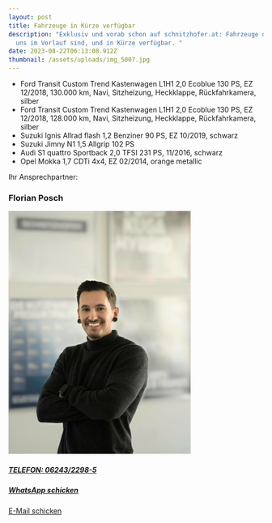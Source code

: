 ```yaml
---
layout: post
title: Fahrzeuge in Kürze verfügbar
description: "Exklusiv und vorab schon auf schnitzhofer.at: Fahrzeuge die bei
  uns im Vorlauf sind, und in Kürze verfügbar. "
date: 2023-08-22T06:13:08.912Z
thumbnail: /assets/uploads/img_5007.jpg
---
```

* Ford Transit Custom Trend Kastenwagen L1H1 2,0 Ecoblue 130 PS, EZ 12/2018, 130.000 km, Navi, Sitzheizung, Heckklappe, Rückfahrkamera, silber
* Ford Transit Custom Trend Kastenwagen L1H1 2,0 Ecoblue 130 PS, EZ 12/2018, 128.000 km, Navi, Sitzheizung, Heckklappe, Rückfahrkamera, silber
* Suzuki Ignis Allrad flash 1,2 Benziner 90 PS, EZ 10/2019, schwarz
* Suzuki Jimny N1 1,5 Allgrip 102 PS
* Audi S1 quattro Sportback 2,0 TFSI 231 PS, 11/2016, schwarz
* Opel Mokka 1,7 CDTi 4x4, EZ 02/2014, orange metallic



Ihr Ansprechpartner:

### Florian Posch

![](/assets/uploads/florian-small-.jpeg)

##### [TELEFON: 06243/2298-5](tel:0043624322985)

##### [WhatsApp schicken](https://wa.me/436605387623)

[E-Mail schicken](mailto:fp@schnitzhofer.at)